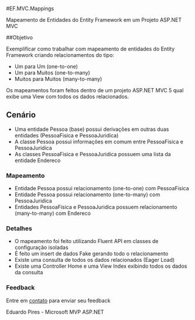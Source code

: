 #EF.MVC.Mappings

Mapeamento de Entidades do Entity Framework em um Projeto ASP.NET MVC

##Objetivo

Exemplificar como trabalhar com mapeamento de entidades do Entity Framework criando relacionamentos do tipo:

* Um para Um (one-to-one)
* Um para Muitos (one-to-many)
* Muitos para Muitos (many-to-many)

Os mapeamentos foram feitos dentro de um projeto ASP.NET MVC 5 qual exibe uma View com todos os dados relacionados.

## Cenário

* Uma entidade Pessoa (base) possui derivações em outras duas entidades (PessoaFisica e PessoaJuridica)
* A classe Pessoa possui informações em comum entre PessoaFisica e PessoaJuridica
* As classes PessoaFisica e PessoaJuridica possuem uma lista da entidade Endereco

### Mapeamento

* Entidade Pessoa possui relacionamento (one-to-one) com PessoaFisica
* Entidade Pessoa possui relacionamento (one-to-many) com PessoaJuridica
* Entidades PessoaFisica e PessoaJuridica possuem relacionamento (many-to-many) com Endereco

### Detalhes

* O mapeamento foi feito utilizando Fluent API em classes de configuração isoladas
* É feito um insert de dados Fake gerando todo o relacionamento
* Existe uma consulta de todos os dados relacionados (Eager Load)
* Existe uma Controller Home e uma View Index exibindo todos os dados da consulta

### Feedback

Entre em [contato](http://www.eduardopires.net.br) para enviar seu feedback

Eduardo Pires - Microsoft MVP ASP.NET


